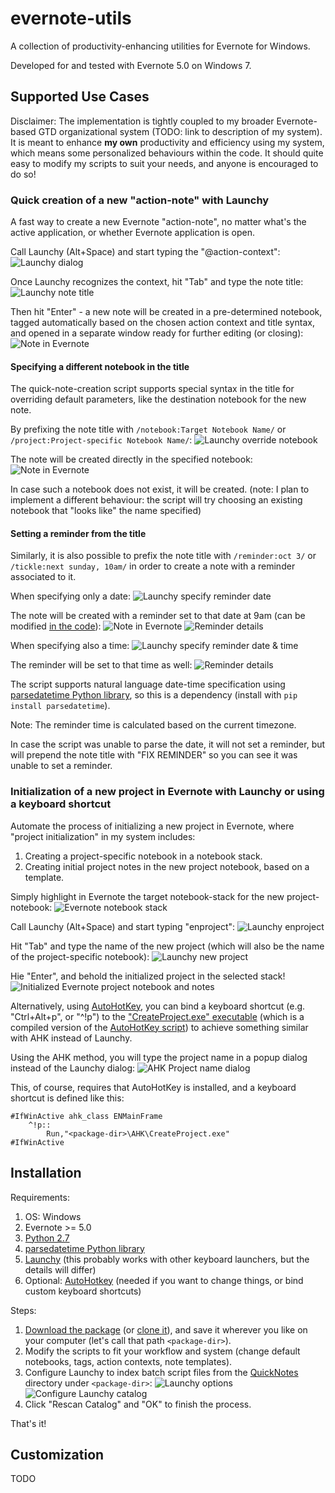 evernote-utils
==============

A collection of productivity-enhancing utilities for Evernote for Windows.

Developed for and tested with Evernote 5.0 on Windows 7.

Supported Use Cases
-------------------

Disclaimer: The implementation is tightly coupled to my broader Evernote-based GTD organizational system (TODO: link to description of my system).
It is meant to enhance **my own** productivity and efficiency using my system, which means some personalized behaviours within the code.
It should quite easy to modify my scripts to suit your needs, and anyone is encouraged to do so!

### Quick creation of a new "action-note" with Launchy

A fast way to create a new Evernote "action-note", no matter what's the active application, or whether Evernote application is open.

Call Launchy (Alt+Space) and start typing the "@action-context":
![Launchy dialog](docs/action-note-1-type-on.png)

Once Launchy recognizes the context, hit "Tab" and type the note title:
![Launchy note title](docs/action-note-2-type-action.png)

Then hit "Enter" - a new note will be created in a pre-determined notebook, tagged automatically based on the chosen action context and title syntax, and opened in a separate window ready for further editing (or closing):
![Note in Evernote](docs/action-note-3-note-created.png)


#### Specifying a different notebook in the title

The quick-note-creation script supports special syntax in the title for overriding default parameters, like the destination notebook for the new note.

By prefixing the note title with `/notebook:Target Notebook Name/` or `/project:Project-specific Notebook Name/`:
![Launchy override notebook](docs/action-note-4-notebook-override.png)

The note will be created directly in the specified notebook:
![Note in Evernote](docs/action-note-5-notebook-overriden.png)

In case such a notebook does not exist, it will be created.
(note: I plan to implement a different behaviour: the script will try choosing an existing notebook that "looks like" the name specified)


#### Setting a reminder from the title

Similarly, it is also possible to prefix the note title with `/reminder:oct 3/` or `/tickle:next sunday, 10am/` in order to create a note with a reminder associated to it.

When specifying only a date:
![Launchy specify reminder date](docs/action-note-6-specify-reminder-date.png)

The note will be created with a reminder set to that date at 9am (can be modified [in the code](PyEvernote/ImportEvernoteTemplate.py#L16)):
![Note in Evernote](docs/action-note-7-reminder-date.png)
![Reminder details](docs/action-note-8-reminder-date-time.png)

When specifying also a time:
![Launchy specify reminder date & time](docs/action-note-9-specify-reminder-datetime.png)

The reminder will be set to that time as well:
![Reminder details](docs/action-note-10-reminder-date-time.png)

The script supports natural language date-time specification using [parsedatetime Python library](https://github.com/bear/parsedatetime),
so this is a dependency (install with `pip install parsedatetime`).

Note: The reminder time is calculated based on the current timezone.

In case the script was unable to parse the date, it will not set a reminder, but will prepend the note title with "FIX REMINDER" so you can see it was unable to set a reminder.


### Initialization of a new project in Evernote with Launchy or using a keyboard shortcut

Automate the process of initializing a new project in Evernote, where "project initialization" in my system includes:

1. Creating a project-specific notebook in a notebook stack.
2. Creating initial project notes in the new project notebook, based on a template.

Simply highlight in Evernote the target notebook-stack for the new project-notebook:
![Evernote notebook stack](docs/project-1-Evernote.png)

Call Launchy (Alt+Space) and start typing "enproject":
![Launchy enproject](docs/project-2-Launchy-enp.png)

Hit "Tab" and type the name of the new project (which will also be the name of the project-specific notebook):
![Launchy new project](docs/project-3-Launchy-project.png)

Hie "Enter", and behold the initialized project in the selected stack!
![Initialized Evernote project notebook and notes](docs/project-4-Evernote-Notebook.png)

Alternatively, using [AutoHotKey](http://www.autohotkey.com/), you can bind a keyboard shortcut (e.g. "Ctrl+Alt+p", or "^!p") to the ["CreateProject.exe" executable](AHK) (which is a compiled version of the [AutoHotKey script](AHK/CreateProject.ahk)) to achieve something similar with AHK instead of Launchy.

Using the AHK method, you will type the project name in a popup dialog instead of the Launchy dialog:
![AHK Project name dialog](docs/project-5-AHK-Dialog.png)

This, of course, requires that AutoHotKey is installed, and a keyboard shortcut is defined like this:

```AutoHotkey
#IfWinActive ahk_class ENMainFrame
	^!p::
		Run,"<package-dir>\AHK\CreateProject.exe"
#IfWinActive
```
 

Installation
------------

Requirements:

1. OS: Windows
2. Evernote >= 5.0
3. [Python 2.7](http://www.python.org/ftp/python/2.7.5/python-2.7.5.msi)
4. [parsedatetime Python library](https://github.com/bear/parsedatetime)
5. [Launchy](http://www.launchy.net/) (this probably works with other keyboard launchers, but the details will differ)
6. Optional: [AutoHotkey](http://www.autohotkey.com/) (needed if you want to change things, or bind custom keyboard shortcuts)

Steps:

1. [Download the package](https://github.com/itamaro/evernote-utils/archive/master.zip) (or [clone it](https://github.com/itamaro/evernote-utils.git)), and save it wherever you like on your computer (let's call that path `<package-dir>`).
2. Modify the scripts to fit your workflow and system (change default notebooks, tags, action contexts, note templates).
3. Configure Launchy to index batch script files from the [QuickNotes](QuickNotes) directory under `<package-dir>`:
![Launchy options](docs/Launchy-configure.png)
![Configure Launchy catalog](docs/Launchy-configure-catalog.png)
4. Click "Rescan Catalog" and "OK" to finish the process.

That's it!


Customization
-------------

TODO
